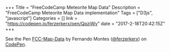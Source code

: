 +++
Title = "FreeCodeCamp Meteorite Map Data"
Description = "FreeCodeCamp Meteorite Map Data implementation"
Tags = ["D3js", "javascript"]
Categories = []
link = "https://codepen.io/ferzerkerx/pen/QpzjWv"
date = "2017-2-18T20:42:15Z"
+++

<p data-height="265" data-theme-id="0" data-slug-hash="QpzjWv" data-default-tab="js,result" data-user="ferzerkerx" data-embed-version="2" data-pen-title="FCC-Map-Data" class="codepen">See the Pen <a href="https://codepen.io/ferzerkerx/pen/QpzjWv/">FCC-Map-Data</a> by Fernando Montes (<a href="https://codepen.io/ferzerkerx">@ferzerkerx</a>) on <a href="https://codepen.io">CodePen</a>.</p>
<script async src="https://production-assets.codepen.io/assets/embed/ei.js"></script>